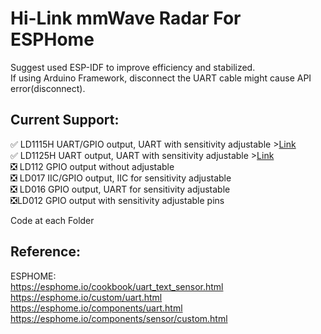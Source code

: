 # Hi-Link mmWave Radar For ESPHome
Suggest used ESP-IDF to improve efficiency and stabilized.   
If using Arduino Framework, disconnect the UART cable might cause API error(disconnect).
## Current Support:
:white_check_mark: LD1115H UART/GPIO output, UART with sensitivity adjustable >[Link](https://github.com/patrick3399/Hi-Link_mmWave_Radar_ESPHome/tree/main/LD1115H)   
:white_check_mark: LD1125H UART output, UART with sensitivity adjustable >[Link](https://github.com/patrick3399/Hi-Link_mmWave_Radar_ESPHome/tree/main/LD1125H)   
:negative_squared_cross_mark: LD112 GPIO output without adjustable   
:negative_squared_cross_mark: LD017 IIC/GPIO output, IIC for sensitivity adjustable   
:negative_squared_cross_mark: LD016 GPIO output, UART for sensitivity adjustable   
:negative_squared_cross_mark:LD012 GPIO output with sensitivity adjustable pins

Code at each Folder   

## Reference:  
  ESPHOME:  
    <https://esphome.io/cookbook/uart_text_sensor.html>  
    https://esphome.io/custom/uart.html  
    https://esphome.io/components/uart.html  
    https://esphome.io/components/sensor/custom.html   
